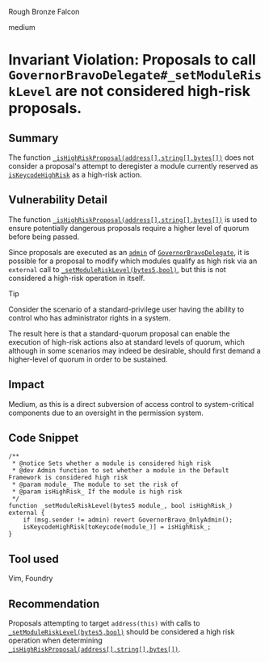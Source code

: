 Rough Bronze Falcon

medium

# Invariant Violation: Proposals to call `GovernorBravoDelegate#_setModuleRiskLevel` are not considered high-risk proposals.

## Summary

The function [`_isHighRiskProposal(address[],string[],bytes[])`](https://github.com/sherlock-audit/2024-01-olympus-on-chain-governance/blob/6171681cfeec8a24b0449f988b75908b5e640a35/bophades/src/external/governance/GovernorBravoDelegate.sol#L611C5-L615C6) does not consider a proposal's attempt to deregister a module currently reserved as [`isKeycodeHighRisk`](https://github.com/sherlock-audit/2024-01-olympus-on-chain-governance/blob/6171681cfeec8a24b0449f988b75908b5e640a35/bophades/src/external/governance/GovernorBravoDelegate.sol#L61C37-L61C54) as a high-risk action.

## Vulnerability Detail

The function [`_isHighRiskProposal(address[],string[],bytes[])`](https://github.com/sherlock-audit/2024-01-olympus-on-chain-governance/blob/6171681cfeec8a24b0449f988b75908b5e640a35/bophades/src/external/governance/GovernorBravoDelegate.sol#L611C5-L615C6) is used to ensure potentially dangerous proposals require a higher level of quorum before being passed.

Since proposals are executed as an [`admin`](https://github.com/sherlock-audit/2024-01-olympus-on-chain-governance/blob/6171681cfeec8a24b0449f988b75908b5e640a35/bophades/src/external/governance/abstracts/GovernorBravoStorage.sol#L11) of [`GovernorBravoDelegate`](https://github.com/sherlock-audit/2024-01-olympus-on-chain-governance/blob/6171681cfeec8a24b0449f988b75908b5e640a35/bophades/src/external/governance/GovernorBravoDelegate.sol), it is possible for a proposal to modify which modules qualify as high risk via an `external` call to [`_setModuleRiskLevel(bytes5,bool)`](https://github.com/sherlock-audit/2024-01-olympus-on-chain-governance/blob/6171681cfeec8a24b0449f988b75908b5e640a35/bophades/src/external/governance/GovernorBravoDelegate.sol#L599C5-L602C6), but this is not considered a high-risk operation in itself.

> [!TIP]
> Consider the scenario of a standard-privilege user having the ability to control who has administrator rights in a system.

The result here is that a standard-quorum proposal can enable the execution of high-risk actions also at standard levels of quorum, which although in some scenarios may indeed be desirable, should first demand a higher-level of quorum in order to be sustained.

## Impact

Medium, as this is a direct subversion of access control to system-critical components due to an oversight in the permission system.

## Code Snippet

```solidity
/**
 * @notice Sets whether a module is considered high risk
 * @dev Admin function to set whether a module in the Default Framework is considered high risk
 * @param module_ The module to set the risk of
 * @param isHighRisk_ If the module is high risk
 */
function _setModuleRiskLevel(bytes5 module_, bool isHighRisk_) external {
    if (msg.sender != admin) revert GovernorBravo_OnlyAdmin();
    isKeycodeHighRisk[toKeycode(module_)] = isHighRisk_;
}
```

## Tool used

Vim, Foundry

## Recommendation

Proposals attempting to target `address(this)` with calls to [`_setModuleRiskLevel(bytes5,bool)`](https://github.com/sherlock-audit/2024-01-olympus-on-chain-governance/blob/6171681cfeec8a24b0449f988b75908b5e640a35/bophades/src/external/governance/GovernorBravoDelegate.sol#L599C5-L602C6) should be considered a high risk operation when determining [`_isHighRiskProposal(address[],string[],bytes[])`](https://github.com/sherlock-audit/2024-01-olympus-on-chain-governance/blob/6171681cfeec8a24b0449f988b75908b5e640a35/bophades/src/external/governance/GovernorBravoDelegate.sol#L611C5-L615C6).
